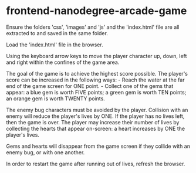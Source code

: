 frontend-nanodegree-arcade-game
===============================
Ensure the folders 'css', 'images' and 'js' and the 'index.html' file are all extracted to and saved in the same folder.

Load the 'index.html' file in the browser.

Using the keyboard arrow keys to move the player character up, down, left and right within the confines of the game area.

The goal of the game is to achieve the highest score possible. The player's score can be increased in the following ways:
	- Reach the water at the far end of the game screen for ONE point.
	- Collect one of the gems that appear: a blue gem is worth FIVE points; a green gem is worth TEN points; an orange gem is worth TWENTY points.

The enemy bug characters must be avoided by the player. Collision with an enemy will reduce the player's lives by ONE. If the player has no lives left, then the game is over. The player may increase their number of lives by collecting the hearts that appear on-screen: a heart increases by ONE the player's lives.

Gems and hearts will disappear from the game screen if they collide with an enemy bug, or with one another.

In order to restart the game after running out of lives, refresh the browser.
